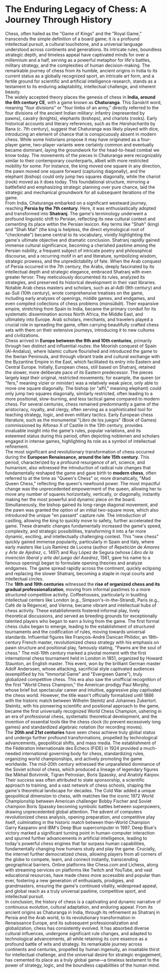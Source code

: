 # **The Enduring Legacy of Chess: A Journey Through History**

Chess, often hailed as the "Game of Kings" and the "Royal Game," transcends the simple definition of a board game; it is a profound intellectual pursuit, a cultural touchstone, and a universal language understood across continents and generations. Its intricate rules, boundless strategic depth, and timeless appeal have captivated minds for over a millennium and a half, serving as a powerful metaphor for life's battles, military strategy, and the complexities of human decision-making. The remarkable journey of chess from its humble, ancient origins in India to its current status as a globally recognized sport, an intricate art form, and a fertile ground for scientific and artificial intelligence research, stands as a testament to its enduring adaptability, intellectual challenge, and inherent beauty.  
The widely accepted theory places the genesis of chess in **India, around the 6th century CE**, with a game known as **Chaturanga**. This Sanskrit word, meaning "four divisions" or "four limbs of an army," directly referred to the four divisions of the ancient Indian military: infantry (represented by pawns), cavalry (knights), elephants (bishops), and chariots (rooks). Early historical accounts and literary references, such as the *Harshacharita* by Bana (c. 7th century), suggest that Chaturanga was likely played with dice, introducing an element of chance that is conspicuously absent in modern chess. While some historians propose it may have originated as a four-player game, two-player variants were certainly common and eventually became dominant, laying the groundwork for the head-to-head combat we know today. The movements of the pieces in Chaturanga were recognizably similar to their contemporary counterparts, albeit with more restricted mobility for some. For instance, the king moved one square in any direction, the pawn moved one square forward (capturing diagonally), and the elephant (bishop) could only jump two squares diagonally, while the chariot (rook) moved as it does today. This foundational structure, mirroring a battlefield and emphasizing strategic planning over pure chance, laid the strategic and mechanical groundwork for all subsequent iterations of the game.  
From India, Chaturanga embarked on a significant westward journey, reaching **Persia by the 7th century**. Here, it was enthusiastically adopted and transformed into **Shatranj**. The game's terminology underwent a profound linguistic shift to Persian, reflecting its new cultural context and cementing its place within the Persian lexicon. Key terms like "Shah" (king) and "Shah Mat" (the king is helpless, the direct etymological root of "checkmate") became central to its vocabulary, vividly highlighting the game's ultimate objective and dramatic conclusion. Shatranj rapidly gained immense cultural significance, becoming a cherished pastime among the Persian nobility, a frequent subject of intricate poetry and philosophical discourse, and a recurring motif in art and literature, symbolizing wisdom, strategic prowess, and the unpredictability of fate. When the Arab conquest of Persia occurred in the 7th century, the Arabs, deeply fascinated by its intellectual depth and strategic elegance, embraced Shatranj with even greater fervor. They meticulously documented its rules, analyzed its strategies, and preserved its historical development in their vast libraries. Notable Arab chess masters and scholars, such as al-Adli (9th century) and as-Suli (10th century), wrote comprehensive treatises on the game, including early analyses of openings, middle games, and endgames, and even compiled collections of chess problems (*mansūbāt*). Their expansive empire, stretching from Spain to India, became the primary conduit for its systematic dissemination across North Africa, the Middle East, and ultimately into Europe. Arab scholars, merchants, and travelers played a crucial role in spreading the game, often carrying beautifully crafted chess sets with them on their extensive journeys, introducing it to new cultures and civilizations.  
Chess arrived in **Europe between the 9th and 10th centuries**, primarily through two distinct and influential routes: the Moorish conquest of Spain (Al-Andalus), where Islamic culture flourished and introduced the game to the Iberian Peninsula, and through vibrant trade and cultural exchange with the Byzantine Empire in the East, which facilitated its entry into Eastern and Central Europe. Initially, European chess, still based on Shatranj, retained the slower, more deliberate pace of its Eastern predecessor. The pieces largely kept their original, restricted movements; for example, the queen (or "fers," meaning vizier or minister) was a relatively weak piece, only able to move one square diagonally. The bishop (or "alfil," meaning elephant) could only jump two squares diagonally, similarly restricted, often leading to a more positional, slow-burning, and less tactical game compared to modern chess. For several centuries, chess remained predominantly a game of the aristocracy, royalty, and clergy, often serving as a sophisticated tool for teaching strategy, logic, and even military tactics. Early European chess literature, such as the monumental "Libro de los juegos" (Book of Games) commissioned by Alfonso X of Castile in the 13th century, provides invaluable insight into the game's rules, popular variations, and its esteemed status during this period, often depicting noblemen and scholars engaged in intense games, highlighting its role as a symbol of intellectual refinement.  
The most significant and revolutionary transformation of chess occurred during the **European Renaissance, around the late 15th century**. This period, characterized by a profound resurgence of art, science, and humanism, also witnessed the introduction of radical rule changes that fundamentally reshaped the game and gave birth to **modern chess**, often referred to at the time as "Queen's Chess" or, more dramatically, "Mad Queen Chess," reflecting the queen's newfound power. The most impactful change was the unprecedented empowerment of the queen, allowing her to move any number of squares horizontally, vertically, or diagonally, instantly making her the most powerful and dynamic piece on the board. Simultaneously, the bishop gained its long-range diagonal movement, and the pawn was granted the option of an initial two-square move, which also introduced the unique "en passant" capture rule. The introduction of castling, allowing the king to quickly move to safety, further accelerated the game. These dramatic changes fundamentally increased the game's speed, complexity, and strategic possibilities, transforming it into a far more dynamic, exciting, and intellectually challenging contest. This "new chess" quickly gained immense popularity, particularly in Spain and Italy, where early masters like Luis Ramirez de Lucena (author of *Repetición de Amores y Arte de Ajedrez*, c. 1497\) and Ruy López de Segura (whose *Libro de la invención liberal y arte del juego del Axedrez*, 1561, gave his name to a famous opening) began to formulate opening theories and analyze endgames. The game spread rapidly across the continent, quickly eclipsing and replacing the slower Shatranj, becoming a staple in royal courts and intellectual circles.  
The **18th and 19th centuries** witnessed the **rise of organized chess and its gradual professionalization**, moving from informal pastimes to a more structured competitive activity. Coffeehouses, particularly in bustling intellectual centers like London (e.g., Simpson's-in-the-Strand), Paris (e.g., Café de la Régence), and Vienna, became vibrant and intellectual hubs of chess activity. These establishments fostered informal play, lively theoretical discussions, and served as breeding grounds for exceptionally talented players who began to earn a living from the game. The first formal chess clubs began to emerge, leading to the establishment of structured tournaments and the codification of rules, moving towards universal standards. Influential figures like François-André Danican Philidor, an 18th-century French master, revolutionized chess strategy with his emphasis on pawn structure and positional play, famously stating, "Pawns are the soul of chess." The mid-19th century marked a pivotal moment with the first international chess tournament held in London in 1851, organized by Howard Staunton, an English master. This event, won by the brilliant German master Adolf Anderssen, whose attacking, sacrificial style captivated audiences (exemplified by his "Immortal Game" and "Evergreen Game"), truly globalized competitive chess. This era also saw the unofficial recognition of the first "World Chess Champion," the American prodigy Paul Morphy, whose brief but spectacular career and intuitive, aggressive play captivated the chess world. However, the title wasn't officially formalized until 1886 with the historic match between Wilhelm Steinitz and Johannes Zukertort. Steinitz, with his pioneering scientific and positional approach to the game, became the first universally recognized World Chess Champion, ushering in an era of professional chess, systematic theoretical development, and the invention of essential tools like the chess clock (to prevent excessively long games) and standardized algebraic notation (for recording moves).  
The **20th and 21st centuries** have seen chess achieve truly global status and undergo further profound transformations, propelled by technological advancements, geopolitical shifts, and mass media. The establishment of the Fédération Internationale des Échecs (FIDE) in 1924 provided a much-needed international governing body for chess, standardizing rules, organizing world championships, and actively promoting the game worldwide. The mid-20th century witnessed the unparalleled dominance of the Soviet school of chess, which produced a lineage of legendary figures like Mikhail Botvinnik, Tigran Petrosian, Boris Spassky, and Anatoly Karpov. Their success was often attributed to state sponsorship, a scientific approach to training, and a vast network of chess schools, shaping the game's theoretical landscape for decades. The Cold War added a unique geopolitical dimension to chess, with matches like the iconic 1972 World Championship between American challenger Bobby Fischer and Soviet champion Boris Spassky becoming symbolic battles between superpowers, drawing unprecedented global attention. The advent of computers revolutionized chess analysis, opening preparation, and competitive play itself, culminating in the historic match between then-World Champion Garry Kasparov and IBM's Deep Blue supercomputer in 1997\. Deep Blue's victory marked a significant turning point in human-computer interaction and spurred further advancements in artificial intelligence, leading to today's powerful chess engines that far surpass human capabilities, fundamentally changing how humans study and play the game. Crucially, the internet further democratized chess, allowing players from all corners of the globe to compete, learn, and connect instantly, transcending geographical barriers. Online platforms like Chess.com and Lichess, along with streaming services on platforms like Twitch and YouTube, and vast educational resources, have made chess more accessible and popular than ever, fostering a new generation of enthusiasts, prodigies, and grandmasters, ensuring the game's continued vitality, widespread appeal, and global reach as a truly universal pastime, competitive sport, and intellectual pursuit.  
In conclusion, the history of chess is a captivating and dynamic narrative of continuous evolution, cultural adaptation, and enduring appeal. From its ancient origins as Chaturanga in India, through its refinement as Shatranj in Persia and the Arab world, to its revolutionary transformation in Renaissance Europe, and its subsequent professionalization and globalization, chess has consistently evolved. It has absorbed diverse cultural influences, undergone significant rule changes, and adapted to technological advancements, all while retaining its core essence as a profound battle of wits and strategy. Its remarkable journey across continents and centuries, propelled by human ingenuity, an insatiable thirst for intellectual challenge, and the universal desire for strategic engagement, has cemented its place as a truly global game—a timeless testament to the power of strategy, logic, and the boundless capabilities of the human mind.
